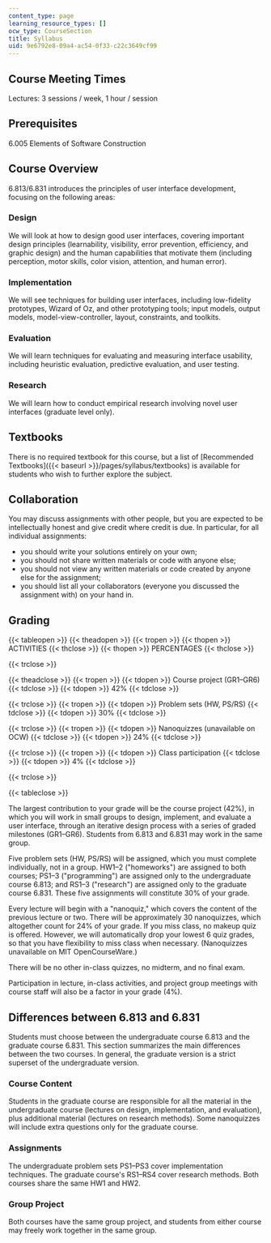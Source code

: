 ```yaml
---
content_type: page
learning_resource_types: []
ocw_type: CourseSection
title: Syllabus
uid: 9e6792e8-09a4-ac54-0f33-c22c3649cf99
---
```


Course Meeting Times
--------------------

Lectures: 3 sessions / week, 1 hour / session

Prerequisites
-------------

6.005 Elements of Software Construction

Course Overview
---------------

6.813/6.831 introduces the principles of user interface development, focusing on the following areas:

### Design

We will look at how to design good user interfaces, covering important design principles (learnability, visibility, error prevention, efficiency, and graphic design) and the human capabilities that motivate them (including perception, motor skills, color vision, attention, and human error).

### Implementation

We will see techniques for building user interfaces, including low-fidelity prototypes, Wizard of Oz, and other prototyping tools; input models, output models, model-view-controller, layout, constraints, and toolkits.

### Evaluation

We will learn techniques for evaluating and measuring interface usability, including heuristic evaluation, predictive evaluation, and user testing.

### Research

We will learn how to conduct empirical research involving novel user interfaces (graduate level only).

Textbooks
---------

There is no required textbook for this course, but a list of [Recommended Textbooks]({{< baseurl >}}/pages/syllabus/textbooks) is available for students who wish to further explore the subject.

Collaboration
-------------

You may discuss assignments with other people, but you are expected to be intellectually honest and give credit where credit is due. In particular, for all individual assignments:

*   you should write your solutions entirely on your own;
*   you should not share written materials or code with anyone else;
*   you should not view any written materials or code created by anyone else for the assignment;
*   you should list all your collaborators (everyone you discussed the assignment with) on your hand in.

Grading
-------

{{< tableopen >}}
{{< theadopen >}}
{{< tropen >}}
{{< thopen >}}
ACTIVITIES
{{< thclose >}}
{{< thopen >}}
PERCENTAGES
{{< thclose >}}

{{< trclose >}}

{{< theadclose >}}
{{< tropen >}}
{{< tdopen >}}
Course project (GR1–GR6)
{{< tdclose >}}
{{< tdopen >}}
42%
{{< tdclose >}}

{{< trclose >}}
{{< tropen >}}
{{< tdopen >}}
Problem sets (HW, PS/RS)
{{< tdclose >}}
{{< tdopen >}}
30%
{{< tdclose >}}

{{< trclose >}}
{{< tropen >}}
{{< tdopen >}}
Nanoquizzes (unavailable on OCW)
{{< tdclose >}}
{{< tdopen >}}
24%
{{< tdclose >}}

{{< trclose >}}
{{< tropen >}}
{{< tdopen >}}
Class participation
{{< tdclose >}}
{{< tdopen >}}
4%
{{< tdclose >}}

{{< trclose >}}

{{< tableclose >}}

The largest contribution to your grade will be the course project (42%), in which you will work in small groups to design, implement, and evaluate a user interface, through an iterative design process with a series of graded milestones (GR1–GR6). Students from 6.813 and 6.831 may work in the same group.

Five problem sets (HW, PS/RS) will be assigned, which you must complete individually, not in a group. HW1–2 ("homeworks") are assigned to both courses; PS1–3 ("programming") are assigned only to the undergraduate course 6.813; and RS1–3 ("research") are assigned only to the graduate course 6.831. These five assignments will constitute 30% of your grade.

Every lecture will begin with a "nanoquiz," which covers the content of the previous lecture or two. There will be approximately 30 nanoquizzes, which altogether count for 24% of your grade. If you miss class, no makeup quiz is offered. However, we will automatically drop your lowest 6 quiz grades, so that you have flexibility to miss class when necessary. (Nanoquizzes unavailable on MIT OpenCourseWare.)

There will be no other in-class quizzes, no midterm, and no final exam.

Participation in lecture, in-class activities, and project group meetings with course staff will also be a factor in your grade (4%).

Differences between 6.813 and 6.831
-----------------------------------

Students must choose between the undergraduate course 6.813 and the graduate course 6.831. This section summarizes the main differences between the two courses. In general, the graduate version is a strict superset of the undergraduate version.

### Course Content

Students in the graduate course are responsible for all the material in the undergraduate course (lectures on design, implementation, and evaluation), plus additional material (lectures on research methods). Some nanoquizzes will include extra questions only for the graduate course.

### Assignments

The undergraduate problem sets PS1–PS3 cover implementation techniques. The graduate course's RS1–RS4 cover research methods. Both courses share the same HW1 and HW2.

### Group Project

Both courses have the same group project, and students from either course may freely work together in the same group.